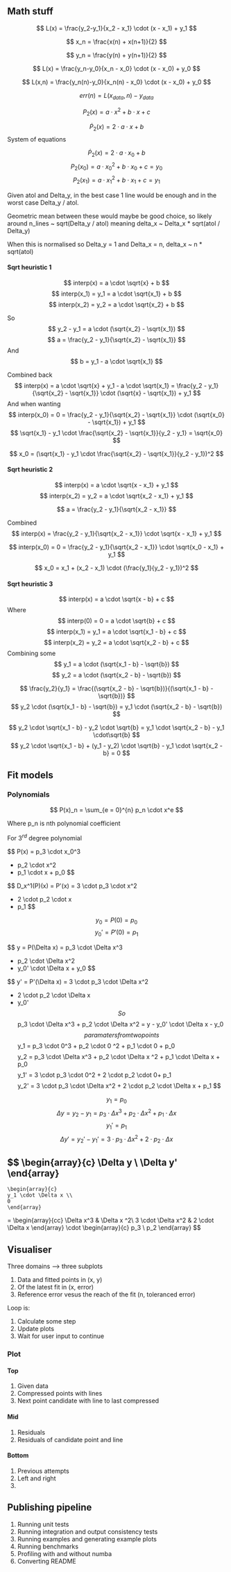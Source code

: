 ## Math stuff

$$
L(x) = \frac{y_2-y_1}{x_2 - x_1} \cdot (x - x_1) + y_1
$$

$$
x_n = \frac{x(n) + x(n+1)}{2}
$$

$$
y_n = \frac{y(n) + y(n+1)}{2}
$$

$$
L(x) = \frac{y_n-y_0}{x_n - x_0} \cdot (x - x_0) + y_0
$$

$$
L(x,n) = \frac{y_n(n)-y_0}{x_n(n) - x_0} \cdot (x - x_0) + y_0
$$

$$
err(n) = L(x_{data},n) - y_{data}
$$

$$
P_2(x) = a \cdot x^2 + b \cdot x + c
$$

$$
\dot{P}_2(x) = 2 \cdot a \cdot x + b
$$
System of equations

$$
\dot{P}_2(x) = 2 \cdot a \cdot x_0 + b
$$
$$
P_2(x_0) = a \cdot x_0^2 + b \cdot x_0 + c = y_0
$$
$$
P_2(x_1) = a \cdot x_1^2 + b \cdot x_1 + c = y_1
$$


Given atol and Delta_y, 
in the best case 1 line would be enough 
and in the worst case Delta_y / atol.

Geometric mean between these would maybe be good choice,
so likely around n_lines ~ sqrt(Delta_y / atol)
meaning delta_x ~ Delta_x * sqrt(atol / Delta_y)

When this is normalised so Delta_y = 1 and Delta_x = n,
delta_x ~ n * sqrt(atol)

#### Sqrt heuristic 1

$$
interp(x) = a \cdot \sqrt{x} + b
$$
$$
interp(x_1) = y_1 = a \cdot \sqrt{x_1} + b
$$
$$
interp(x_2) = y_2 = a \cdot \sqrt{x_2} + b
$$

So
$$
y_2 - y_1 = a \cdot (\sqrt{x_2} - \sqrt{x_1})
$$
$$
a = \frac{y_2 - y_1}{\sqrt{x_2} - \sqrt{x_1}}
$$
And
$$
b = y_1 - a \cdot \sqrt{x_1}
$$

Combined back
$$ 
interp(x) = a \cdot \sqrt{x} + y_1 - a \cdot \sqrt{x_1}
 = \frac{y_2 - y_1}{\sqrt{x_2} - \sqrt{x_1}} \cdot (\sqrt{x} - \sqrt{x_1}) + y_1
$$
And when wanting
$$
interp(x_0) = 0 = \frac{y_2 - y_1}{\sqrt{x_2} - \sqrt{x_1}} \cdot (\sqrt{x_0} - \sqrt{x_1}) + y_1
$$
$$
\sqrt{x_1} - y_1 \cdot \frac{\sqrt{x_2} - \sqrt{x_1}}{y_2 - y_1} = \sqrt{x_0}
$$

$$
x_0 = (\sqrt{x_1} - y_1 \cdot \frac{\sqrt{x_2} - \sqrt{x_1}}{y_2 - y_1})^2
$$

#### Sqrt heuristic 2

$$
interp(x) = a \cdot \sqrt{x - x_1} + y_1
$$
$$
interp(x_2) = y_2 = a \cdot \sqrt{x_2 - x_1} + y_1
$$

$$
a = \frac{y_2 - y_1}{\sqrt{x_2 - x_1}}
$$

Combined
$$
interp(x) = \frac{y_2 - y_1}{\sqrt{x_2 - x_1}} \cdot \sqrt{x - x_1} + y_1
$$

$$
interp(x_0) = 0 = \frac{y_2 - y_1}{\sqrt{x_2 - x_1}} \cdot \sqrt{x_0 - x_1} + y_1
$$

$$
x_0 = x_1 + (x_2 - x_1) \cdot (\frac{y_1}{y_2 - y_1})^2
$$

#### Sqrt heuristic 3

$$ 
interp(x) = a \cdot \sqrt{x - b} + c
$$
Where
$$ 
interp(0) = 0 = a \cdot \sqrt{b} + c
$$
$$ 
interp(x_1) = y_1 = a \cdot \sqrt{x_1 - b} + c
$$
$$ 
interp(x_2) = y_2 = a \cdot \sqrt{x_2 - b} + c
$$
Combining some
$$ 
y_1 = a \cdot (\sqrt{x_1 - b} - \sqrt{b})
$$
$$ 
y_2 = a \cdot (\sqrt{x_2 - b} - \sqrt{b})
$$

$$ 
\frac{y_2}{y_1} = \frac{(\sqrt{x_2 - b} - \sqrt{b})}{(\sqrt{x_1 - b} - \sqrt{b})}
$$
$$ 
y_2 \cdot (\sqrt{x_1 - b} - \sqrt{b}) = y_1 \cdot (\sqrt{x_2 - b} - \sqrt{b})
$$

$$ 
y_2 \cdot \sqrt{x_1 - b} - y_2 \cdot \sqrt{b} = y_1 \cdot \sqrt{x_2 - b} - y_1 \cdot\sqrt{b}
$$
$$ 
y_2 \cdot \sqrt{x_1 - b} + (y_1 - y_2) \cdot \sqrt{b} - y_1 \cdot \sqrt{x_2 - b} = 0
$$

## Fit models

### Polynomials

$$
P(x)_n = \sum_{e = 0}^{n} p_n \cdot x^e
$$

Where p_n is nth polynomial coefficient

For $3^{rd}$ degree polynomial

$$
P(x)
 = p_3 \cdot x_0^3
  + p_2 \cdot x^2
  + p_1 \cdot x + p_0
$$

$$
D_x^1(P)(x) = P'(x)
 = 3 \cdot p_3 \cdot x^2
  + 2 \cdot p_2 \cdot x
  + p_1
$$

$$
y_0 = P(0) = p_0
$$
$$
y_0' = P'(0) = p_1
$$

$$
y = P(\Delta x)
 = p_3 \cdot \Delta x^3
  + p_2 \cdot \Delta x^2
  + y_0' \cdot \Delta x + y_0
$$

$$
y' = P'(\Delta x)
 = 3 \cdot p_3 \cdot \Delta x^2
  + 2 \cdot p_2 \cdot \Delta x
  + y_0'
$$
So
$$
p_3 \cdot \Delta x^3 + p_2 \cdot \Delta x^2
 = y - y_0' \cdot \Delta x - y_0
$$
paramaters from two points
$$
y_1 = p_3 \cdot 0^3 + p_2 \cdot 0 ^2 + p_1 \cdot 0 + p_0
$$
$$
y_2 = p_3 \cdot \Delta x^3 + p_2 \cdot \Delta x ^2 + p_1 \cdot \Delta x + p_0
$$
$$
y_1' = 3 \cdot p_3 \cdot 0^2 + 2 \cdot p_2 \cdot 0+ p_1
$$
$$
y_2' = 3 \cdot p_3 \cdot \Delta x^2 + 2 \cdot p_2 \cdot \Delta x + p_1
$$

$$
y_1 = p_0
$$
$$
\Delta y = y_2 - y_1 = p_3 \cdot \Delta x^3 + p_2 \cdot \Delta x ^2 + p_1 \cdot \Delta x
$$
$$
y_1' = p_1
$$
$$
\Delta y' = y_2' - y_1' = 3 \cdot p_3 \cdot \Delta x^2 + 2 \cdot p_2 \cdot \Delta x
$$

$$
    \begin{array}{c}
    \Delta y \\
    \Delta y'
    \end{array}
  -
    \begin{array}{c}
    y_1 \cdot \Delta x \\
    0
    \end{array}
  =
    \begin{array}{cc}
    \Delta x^3 & \Delta x ^2\\
    3 \cdot \Delta x^2 & 2 \cdot \Delta x
    \end{array}
  \cdot
    \begin{array}{c}
    p_3 \\
    p_2
    \end{array}
$$

## Visualiser

Three domains --> three subplots
1. Data and fitted points in (x, y)
2. Of the latest fit in (x, error)
3. Reference error vesus the reach of the fit (n, toleranced error)


Loop is:
1. Calculate some step
2. Update plots
3. Wait for user input to continue

### Plot


#### Top

1. Given data
2. Compressed points with lines
3. Next point candidate with line to last compressed


#### Mid

1. Residuals
2. Residuals of candidate point and line


#### Bottom

1. Previous attempts
2. Left and right
3. 


## Publishing pipeline

1. Running unit tests
2. Running integration and output consistency tests
3. Running examples and generating example plots
4. Running benchmarks
5. Profiling with and without numba
6. Converting README